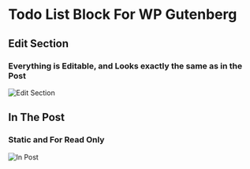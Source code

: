 # Todo List Block For WP Gutenberg

## Edit Section 
### Everything is Editable, and Looks exactly the same as in the Post

![Edit Section](https://i.imgur.com/YsP9HAd.png)
 
	
	
## In The Post
### Static and For Read Only
![In Post](https://i.imgur.com/mZNHgbJ.png)
